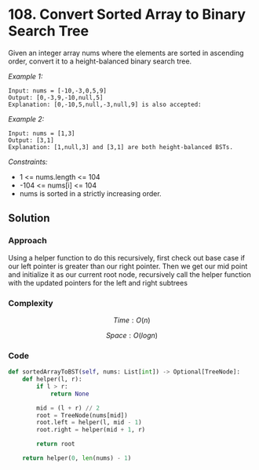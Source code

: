 # 108. Convert Sorted Array to Binary Search Tree
Given an integer array nums where the elements are sorted in ascending order, convert it to a height-balanced binary search tree.

*Example 1:*

```
Input: nums = [-10,-3,0,5,9]
Output: [0,-3,9,-10,null,5]
Explanation: [0,-10,5,null,-3,null,9] is also accepted:
```

*Example 2:*

```
Input: nums = [1,3]
Output: [3,1]
Explanation: [1,null,3] and [3,1] are both height-balanced BSTs.
```

*Constraints:*

* 1 <= nums.length <= 104
* -104 <= nums[i] <= 104
* nums is sorted in a strictly increasing order.

## Solution

### Approach
Using a helper function to do this recursively, first check out base case if our left pointer is greater than our right pointer. Then we get our mid point and initialize it as our current root node, recursively call the helper function with the updated pointers for the left and right subtrees

### Complexity
$$Time: O(n)$$

$$Space: O(logn)$$

### Code
```py
def sortedArrayToBST(self, nums: List[int]) -> Optional[TreeNode]:
    def helper(l, r):
        if l > r:
            return None

        mid = (l + r) // 2
        root = TreeNode(nums[mid])
        root.left = helper(l, mid - 1)
        root.right = helper(mid + 1, r)

        return root

    return helper(0, len(nums) - 1)
```